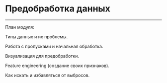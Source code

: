 # Предобработка данных
__________________________

План модуля:

Типы данных и их проблемы.

Работа с пропусками и начальная обработка.

Визуализация для предобработки.

Feature engineering (создание своих признаков).

Как искать и избавляться от выбросов.
